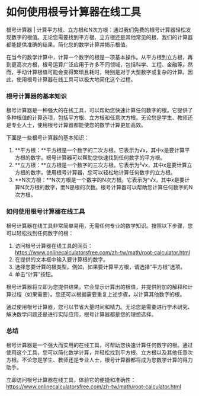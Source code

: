 如何使用根号计算器在线工具
=============

根号计算器 | 计算平方根、立方根和N次方根：通过我们免费的根号计算器轻松发现数字的根值。无论您需要找到平方根、立方根还是其他常见的根，我们的计算器都能提供准确的结果。简化您的数学计算并揭示根值。

在当今的数学计算中，计算一个数字的根是一项基本操作。从平方根到立方根，再到更高次方根，根号运算广泛应用于许多不同领域，包括科学、工程、金融等。然而，手动计算根值可能会变得繁琐且耗时，特别是对于大型数字或复杂的计算。因此，使用根号计算器在线工具可以极大地简化这个过程。

### 根号计算器的基本知识

根号计算器是一种强大的在线工具，可以帮助您快速计算任何数字的根。它提供了多种根值的计算选项，包括平方根、立方根和任意次方根。无论您是学生、教师还是专业人士，使用根号计算器都能使您的数学计算更加高效。

下面是一些根号计算器的基本知识：

1. **平方根：**平方根是一个数字的二次方根。它表示为√x，其中x是要计算平方根的数字。根号计算器可以帮助您快速找到任何数字的平方根。
2. **立方根：**立方根是一个数字的三次方根。它表示为³√x，其中x是要计算立方根的数字。使用根号计算器，您可以轻松地计算任何数字的立方根。
3. **N次方根：**N次方根是一个数字的N次方根。它表示为ⁿ√x，其中x是要计算N次方根的数字，而N是根的次数。根号计算器可以帮助您计算任何数字的N次方根。

### 如何使用根号计算器在线工具

根号计算器在线工具非常简单易用，无需任何专业的数学知识。按照以下步骤，您可以轻松找到任何数字的根：

1. 访问根号计算器在线工具的网页：<https://www.onlinecalculatorsfree.com/zh-tw/math/root-calculator.html>
2. 在提供的文本框中输入要计算根的数字。
3. 选择您要计算的根类型。例如，如果要计算平方根，请选择“平方根”选项。
4. 单击“计算”按钮。

根号计算器将立即为您提供结果。它会显示计算出的根值，并提供附加的解释和计算过程（如果需要）。您还可以根据需要重复上述步骤，以计算其他数字的根。

通过使用根号计算器，您可以节省大量时间和精力。无论您是需要进行学术研究、解决数学问题还是进行实际应用，根号计算器都是您的理想选择。

### 总结

根号计算器是一个强大而实用的在线工具，可帮助您快速计算任何数字的根。通过使用这个工具，您可以简化数学计算，并轻松找到平方根、立方根以及其他任意次方根。不论您是学生、教师还是专业人士，根号计算器都将成为您数学计算的得力助手。

立即访问根号计算器在线工具，体验它的便捷和准确性：<https://www.onlinecalculatorsfree.com/zh-tw/math/root-calculator.html>